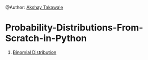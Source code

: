 @Author: [Akshay Takawale](https://github.com/Akshay-Stat)

# Probability-Distributions-From-Scratch-in-Python

1. [Binomial Distribution](https://github.com/visionnlp/Probability-Distributions-From-Scratch-in-Python/tree/main/Binomial)
